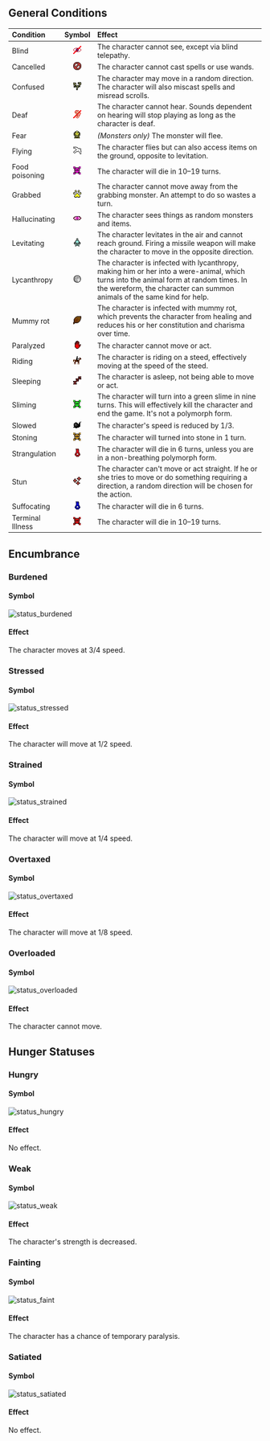 ## General Conditions

| Condition | Symbol | Effect |
| :-------- | :----: | :----- |
| Blind | ![blind](/uploads/Conditions/blind.webp) | The character cannot see, except via blind telepathy. |
| Cancelled | ![cancelled](/uploads/Conditions/cancelled.webp) | The character cannot cast spells or use wands. |
| Confused | ![confused](/uploads/Conditions/confused.webp) | The character may move in a random direction. The character will also miscast spells and misread scrolls. |
| Deaf | ![deaf](/uploads/Conditions/deaf.webp) | The character cannot hear. Sounds dependent on hearing will stop playing as long as the character is deaf. |
| Fear | ![fear](/uploads/Conditions/fear.webp) | *(Monsters only)* The monster will flee.
| Flying | ![flying](/uploads/Conditions/flying.webp) | The character flies but can also access items on the ground, opposite to levitation. |
| Food poisoning | ![food poisoning](/uploads/Conditions/food-poisoning.webp) | The character will die in 10–19 turns. |
| Grabbed | ![grabbed](/uploads/Conditions/grabbed.webp) | The character cannot move away from the grabbing monster. An attempt to do so wastes a turn. |
| Hallucinating | ![hallucinating](/uploads/Conditions/hallucinating.webp) | The character sees things as random monsters and items. |
| Levitating | ![levitating](/uploads/Conditions/levitating.webp) | The character levitates in the air and cannot reach ground. Firing a missile weapon will make the character to move in the opposite direction. |
| Lycanthropy | ![lycanthropy](/uploads/Conditions/lycanthropy.webp) | The character is infected with lycanthropy, making him or her into a were-animal, which turns into the animal form at random times. In the wereform, the character can summon animals of the same kind for help. |
| Mummy rot | ![mummy rot](/uploads/Conditions/mummy-rot.webp) | The character is infected with mummy rot, which prevents the character from healing and reduces his or her constitution and charisma over time. |
| Paralyzed | ![paralyzed](/uploads/Conditions/paralyzed.webp) | The character cannot move or act. |
| Riding | ![riding](/uploads/Conditions/riding.webp) | The character is riding on a steed, effectively moving at the speed of the steed. |
| Sleeping | ![sleeping](/uploads/Conditions/sleeping.webp) | The character is asleep, not being able to move or act. |
| Sliming | ![sliming](/uploads/Conditions/sliming.webp) | The character will turn into a green slime in nine turns. This will effectively kill the character and end the game. It's not a polymorph form. |
| Slowed | ![slowed](/uploads/Conditions/slowed.webp) | The character's speed is reduced by 1/3. |
| Stoning | ![stoning](/uploads/Conditions/stoning.webp) | The character will turned into stone in 1 turn. |
| Strangulation | ![strangulation](/uploads/Conditions/strangulation.webp) | The character will die in 6 turns, unless you are in a non-breathing polymorph form. |
| Stun | ![stun](/uploads/Conditions/stun.webp) | The character can't move or act straight. If he or she tries to move or do something requiring a direction, a random direction will be chosen for the action. |
| Suffocating | ![suffocating](/uploads/Conditions/suffocating.webp) | The character will die in 6 turns. |
| Terminal Illness | ![terminal illness](/uploads/Conditions/terminal-illness.webp) | The character will die in 10–19 turns. |

## Encumbrance

### Burdened

#### Symbol

![status_burdened](https://github.com/user-attachments/assets/17d028e7-89b0-4791-af81-e5db58fb3132)

#### Effect

The character moves at 3/4 speed.

### Stressed

#### Symbol

![status_stressed](https://github.com/user-attachments/assets/10ec4b42-9977-4ce8-934c-2ce69c56cbc3)

#### Effect

The character will move at 1/2 speed.

### Strained

#### Symbol

![status_strained](https://github.com/user-attachments/assets/e61c03ff-2de3-4322-87df-9d09f6583efd)

#### Effect

The character will move at 1/4 speed.

### Overtaxed

#### Symbol

![status_overtaxed](https://github.com/user-attachments/assets/7c27b5db-ceec-4e4d-a7d7-e9b8547774b1)

#### Effect

The character will move at 1/8 speed.

### Overloaded

#### Symbol

![status_overloaded](https://github.com/user-attachments/assets/b423639e-c10d-4e10-87f1-51876b2d9af0)

#### Effect

The character cannot move.

## Hunger Statuses

### Hungry

#### Symbol

![status_hungry](https://github.com/user-attachments/assets/edc02c74-0581-4059-a54a-82bfc79f9508)

#### Effect

No effect.

### Weak

#### Symbol

![status_weak](https://github.com/user-attachments/assets/8cf9475d-b999-457c-a397-5ca66ea63cfb)

#### Effect

The character's strength is decreased.

### Fainting

#### Symbol

![status_faint](https://github.com/user-attachments/assets/e15c35ac-b806-4063-8e32-4e6b095d4c0c)

#### Effect

The character has a chance of temporary paralysis.

### Satiated

#### Symbol

![status_satiated](https://github.com/user-attachments/assets/81d8f8d9-276a-4caa-a7ed-c872ca486014)

#### Effect

No effect.
